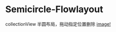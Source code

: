 # Semicircle-Flowlayout
collectionView 半圆布局，拖动指定位置删除
[image!](https://github.com/U7426/Semicircle-Flowlayout/blob/master/Images/demo.gif)
